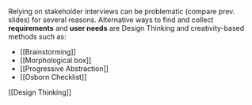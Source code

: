 Relying on stakeholder interviews can be problematic (compare prev. slides) for several reasons. Alternative ways to find and collect **requirements** and **user needs** are Design Thinking and creativity-based methods such as:
- [[Brainstorming]]
- [[Morphological box]]
- [[Progressive Abstraction]]
- [[Osborn Checklist]]


[[Design Thinking]]
